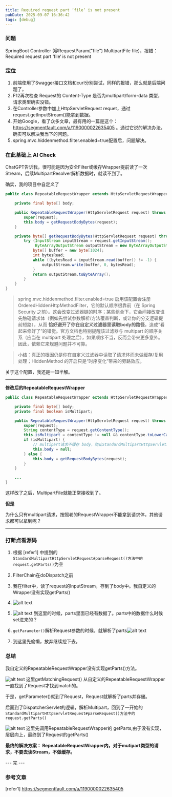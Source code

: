 ```yaml
---
title: Required request part ‘file‘ is not present
pubDate: 2025-09-07 16:36:42
tags: [debug]
---
```


### 问题

SpringBoot Controller (@RequestParam("file") MultipartFile file)，报错：Required request part ‘file‘ is not present

### 定位

1. 前端使用了Swagger接口文档和curl分别尝试，同样的报错，那么就是后端问题了。
2. F12再次检查 Request的 Content-Type 是否为multipart/form-data 类型，请求类型确实没错。
3. 在Controller参数中加上HttpServletRequest requet，通过request.getInputStream()能拿到数据。
4. 开始Google，看了众多文章，最有用的一篇是这个：https://segmentfault.com/a/1190000022635405 。通过它说的解决办法，确实可以解决我当下的问题。
5. spring.mvc.hiddenmethod.filter.enabled=true配置后，问题解决。

### 在此基础上 AI Check

ChatGPT告诉我，很可能是因为安全Filter或缓存Wrapper提前读了一次Stream，后续MultipartResolver解析数据时，就读不到了。

确实，我的项目中自定义了

```java
public class RepeatableRequestWrapper extends HttpServletRequestWrapper {

    private final byte[] body;

    public RepeatableRequestWrapper(HttpServletRequest request) throws IOException {
        super(request);
        this.body = getRequestBodyBytes(request);
    }

    private byte[] getRequestBodyBytes(HttpServletRequest request) throws IOException {
        try (InputStream inputStream = request.getInputStream();
             ByteArrayOutputStream outputStream = new ByteArrayOutputStream()) {
            byte[] buffer = new byte[1024];
            int bytesRead;
            while ((bytesRead = inputStream.read(buffer)) != -1) {
                outputStream.write(buffer, 0, bytesRead);
            }
            return outputStream.toByteArray();
        }
    }
}
```


> spring.mvc.hiddenmethod.filter.enabled=true
> 启用该配置会注册 OrderedHiddenHttpMethodFilter，它的默认顺序很靠前（在 Spring Security 之前）。这会改变过滤器链的时序；某些组合下，它会间接改变谁先触碰请求体（例如先尝试参数解析/方法覆盖判断，或让你的分支逻辑提前短路），从而 **恰好避开了你在自定义过滤器里读取body的路径**，造成“看起来修好了”的错觉。官方文档也特别提醒该过滤器与 multipart 的顺序关系（应当在 multipart 处理之后），如果顺序不当，反而会带来更多意外。因此，依赖它来规避问题并不可靠。

> 小结：真正的根因仍是你在自定义过滤器中读取了请求体而未做缓存/复用处理；HiddenMethod 的开启只是“时序变化”带来的旁路效应。

关于这个配置，我还是一知半解。

---

**修改后的RepeatableRequestWrapper**
```java
public class RepeatableRequestWrapper extends HttpServletRequestWrapper {

    private final byte[] body;
    private final boolean isMultipart;

    public RepeatableRequestWrapper(HttpServletRequest request) throws IOException {
        super(request);
        String contentType = request.getContentType();
        this.isMultipart = contentType != null && contentType.toLowerCase().startsWith("multipart/");
        if (isMultipart) {
            // multipart请求不缓存 body，防止StandardMultipartHttpServletRequest request.getParts时，拿不到请求体
            this.body = null;
        } else {
            this.body = getRequestBodyBytes(request);
        }
    }

    ...
}
```

这样改了之后，MultipartFile就能正常接收到了。

**但是**

为什么只有multipart请求，按照老的RequestWrapper不能拿到请求体，其他请求都可以拿到呢？

---


### 打断点看源码
1. 根据 [refer1] 中提到的 `StandardMultipartHttpServletRequest#parseRequest()方法中的request.getParts()`为空

2. FilterChain在doDispatch之前

3. 我在filter中，读了request的InputStream，存到了body中。我自定义的Wrapper没有实现getParts()

4. ![alt text](https://raw.githubusercontent.com/roc80/DrawingBoard/main/image/image.png)

5. ![alt text](https://raw.githubusercontent.com/roc80/DrawingBoard/main/image/image-1.png) 到这里的时候，parts里面已经有数据了。parts中的数据什么时候set进来的？

6. `getParameter()`解析Request参数的时候，就解析了parts![alt text](https://raw.githubusercontent.com/roc80/DrawingBoard/main/image/image-2.png)

7. 到这里先偷懒，放弃继续挖下去。

### 总结
我自定义的RepeatableRequestWrapper没有实现getParts()方法。

![alt text](https://raw.githubusercontent.com/roc80/DrawingBoard/main/image/image-3.png) 这里getMatchingRequest() 从自定义的RepeatableRequestWrapper 一直找到了Request才找到match的。

于是，getParameter()就到了Request，Request就解析了parts并存储。

后面到了DispatcherServlet的逻辑，解析Multipart，回到了一开始的`StandardMultipartHttpServletRequest#parseRequest()方法中的request.getParts()` 

![alt text](https://raw.githubusercontent.com/roc80/DrawingBoard/main/image/image-4.png) 这里先调用RepeatableRequestWrapper的 getParts,由于没有实现，层层向上，最终到了Request的getParts()

**最终的解决方案：
RepeatableRequestWrapper内，对于mutipart类型的请求，不要去读Stream，不做缓存。**


--- 完 ---



### 参考文章
[refer1] https://segmentfault.com/a/1190000022635405





<script src="https://giscus.app/client.js"

        data-repo="roc80/Blog"
        data-repo-id="R_kgDOO4NnfQ"
        data-category="Announcements"
        data-category-id="DIC_kwDOO4Nnfc4Ctshe"
        data-mapping="pathname"
        data-strict="1"
        data-reactions-enabled="1"
        data-emit-metadata="0"
        data-input-position="top"
        data-theme="preferred_color_scheme"
        data-lang="zh-CN"
        data-loading="lazy"
        crossorigin="anonymous"
        async>

</script>
